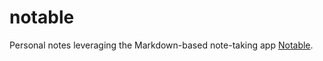 # notable
Personal notes leveraging the Markdown-based note-taking app [Notable](https://notable.md/).